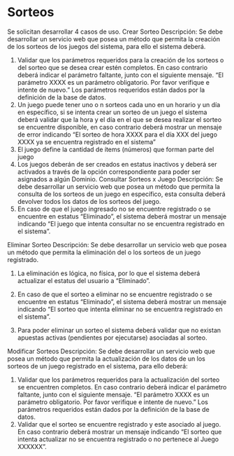 # Sorteos
Se solicitan desarrollar 4 casos de uso.
Crear Sorteo
Descripción: Se debe desarrollar un servicio web que posea un método que permita la creación
de los sorteos de los juegos del sistema, para ello el sistema deberá.
1. Validar que los parámetros requeridos para la creación de los sorteos o del sorteo que se
desea crear estén completos. En caso contrario deberá indicar el parámetro faltante, junto
con el siguiente mensaje. “El parámetro XXXX es un parámetro obligatorio. Por favor
verifique e intente de nuevo.” Los parámetros requeridos están dados por la definición de
la base de datos.
2. Un juego puede tener uno o n sorteos cada uno en un horario y un día en específico, si se
intenta crear un sorteo de un juego el sistema deberá validar que la hora y el día en el que
se desea realizar el sorteo se encuentre disponible, en caso contrario deberá mostrar un
mensaje de error indicando “El sorteo de hora XXXX para el día XXX del juego XXXX
ya se encuentra registrado en el sistema”
3. El juego define la cantidad de ítems (números) que forman parte del juego
4. Los juegos deberán de ser creados en estatus inactivos y deberá ser activados a través de
la opción correspondiente para poder ser asignados a algún Dominio.
Consultar Sorteos x Juego
Descripción: Se debe desarrollar un servicio web que posea un método que permita la consulta
de los sorteos de un juego en específico, esta consulta deberá devolver todos los datos de los
sorteos del juego.
1. En caso de que el juego ingresado no se encuentre registrado o se encuentre en estatus
“Eliminado”, el sistema deberá mostrar un mensaje indicando “El juego que intenta
consultar no se encuentra registrado en el sistema”.

Eliminar Sorteo
Descripción: Se debe desarrollar un servicio web que posea un método que permita la
eliminación del o los sorteos de un juego registrado.
1. La eliminación es lógica, no física, por lo que el sistema deberá actualizar el estatus del
usuario a “Eliminado”.
2. En caso de que el sorteo a eliminar no se encuentre registrado o se encuentre en estatus
“Eliminado”, el sistema deberá mostrar un mensaje indicando “El sorteo que intenta
eliminar no se encuentra registrado en el sistema”.

3. Para poder eliminar un sorteo el sistema deberá validar que no existan apuestas activas
(pendientes por ejecutarse) asociadas al sorteo.

Modificar Sorteos
Descripción: Se debe desarrollar un servicio web que posea un método que permita la
actualización de los datos de un los sorteos de un juego registrado en el sistema, para ello deberá:
1. Validar que los parámetros requeridos para la actualización del sorteo se encuentren
completos. En caso contrario deberá indicar el parámetro faltante, junto con el siguiente
mensaje. “El parámetro XXXX es un parámetro obligatorio. Por favor verifique e intente
de nuevo.” Los parámetros requeridos están dados por la definición de la base de datos.
2. Validar que el sorteo se encuentre registrado y este asociado al juego. En caso contrario
deberá mostrar un mensaje indicando “El sorteo que intenta actualizar no se encuentra
registrado o no pertenece al Juego XXXXXX”.
